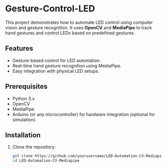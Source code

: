 # Gesture-Control-LED



This project demonstrates how to automate LED control using computer vision and gesture recognition. It uses **OpenCV** and **MediaPipe** to track hand gestures and control LEDs based on predefined gestures.

## Features
- Gesture-based control for LED automation.
- Real-time hand gesture recognition using MediaPipe.
- Easy integration with physical LED setups.

## Prerequisites
- Python 3.x
- OpenCV
- MediaPipe
- Arduino (or any microcontroller) for hardware integration (optional for simulation).

## Installation
1. Clone the repository:
   ```bash
   git clone https://github.com/yourusername/LED-Automation-CV-Mediapipe.git
   cd LED-Automation-CV-Mediapipe
